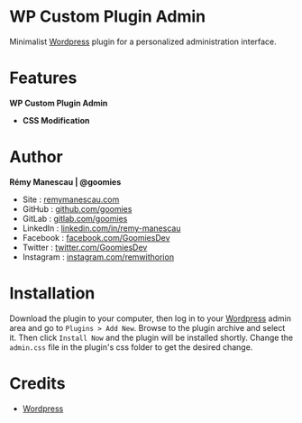 # WP Custom Plugin Admin

Minimalist [Wordpress](https://wordpress.org/) plugin for a personalized administration interface.

# Features

**WP Custom Plugin Admin**

- **CSS Modification**

# Author

**Rémy Manescau | @goomies**

- Site : [remymanescau.com](https://www.remymanescau.com)
- GitHub : [github.com/goomies](https://github.com/goomies)
- GitLab : [gitlab.com/goomies](https://gitlab.com/goomies)
- LinkedIn : [linkedin.com/in/remy-manescau](https://www.linkedin.com/in/remy-manescau)
- Facebook : [facebook.com/GoomiesDev](https://www.facebook.com/GoomiesDev)
- Twitter : [twitter.com/GoomiesDev](https://twitter.com/GoomiesDev)
- Instagram : [instagram.com/remwithorion](https://www.instagram.com/remwithorion)

# Installation

Download the plugin to your computer, then log in to your [Wordpress](https://wordpress.org/) admin area and go to `Plugins > Add New`. Browse to the plugin archive and select it. Then click `Install Now` and the plugin will be installed shortly. Change the `admin.css` file in the plugin's css folder to get the desired change.

# Credits

- [Wordpress](https://wordpress.org/)
